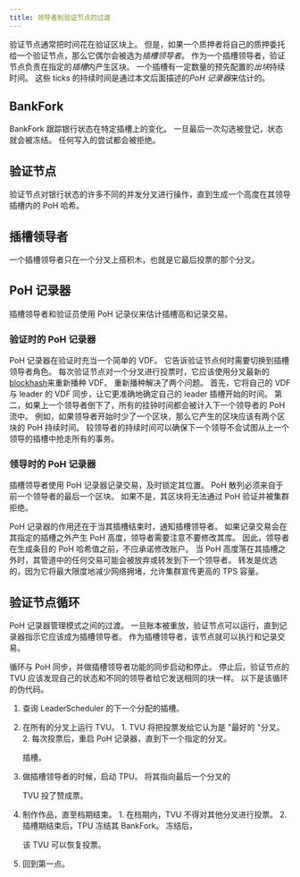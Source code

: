```yaml
---
title: 领导者到验证节点的过渡
---
```


验证节点通常把时间花在验证区块上。 但是，如果一个质押者将自己的质押委托给一个验证节点，那么它偶尔会被选为*插槽领导者*。 作为一个插槽领导者，验证节点负责在指定的*插槽*内产生区块。 一个插槽有一定数量的预先配置的*出块*持续时间。 这些 ticks 的持续时间是通过本文后面描述的*PoH 记录器*来估计的。

## BankFork

BankFork 跟踪银行状态在特定插槽上的变化。 一旦最后一次勾选被登记，状态就会被冻结。 任何写入的尝试都会被拒绝。

## 验证节点

验证节点对银行状态的许多不同的并发分叉进行操作，直到生成一个高度在其领导插槽内的 PoH 哈希。

## 插槽领导者

一个插槽领导者只在一个分叉上搭积木，也就是它最后投票的那个分叉。

## PoH 记录器

插槽领导者和验证员使用 PoH 记录仪来估计插槽高和记录交易。

### 验证时的 PoH 记录器

PoH 记录器在验证时充当一个简单的 VDF。 它告诉验证节点何时需要切换到插槽领导者角色。 每次验证节点对一个分叉进行投票时，它应该使用分叉最新的[blockhash](../terminology.md#blockhash)来重新播种 VDF。 重新播种解决了两个问题。 首先，它将自己的 VDF 与 leader 的 VDF 同步，让它更准确地确定自己的 leader 插槽开始的时间。 第二，如果上一个领导者倒下了，所有的挂钟时间都会被计入下一个领导者的 PoH 流中。 例如，如果领导者开始时少了一个区块，那么它产生的区块应该有两个区块的 PoH 持续时间。 较领导者的持续时间可以确保下一个领导不会试图从上一个领导的插槽中抢走所有的事务。

### 领导时的 PoH 记录器

插槽领导者使用 PoH 记录器记录交易，及时锁定其位置。 PoH 散列必须来自于前一个领导者的最后一个区块。 如果不是，其区块将无法通过 PoH 验证并被集群拒绝。

PoH 记录器的作用还在于当其插槽结束时，通知插槽领导者。 如果记录交易会在其指定的插槽之外产生 PoH 高度，领导者需要注意不要修改其库。 因此，领导者在生成条目的 PoH 哈希值之前，不应承诺修改账户。 当 PoH 高度落在其插槽之外时，其管道中的任何交易可能会被放弃或转发到下一个领导者。 转发是优选的，因为它将最大限度地减少网络拥堵，允许集群宣传更高的 TPS 容量。

## 验证节点循环

PoH 记录器管理模式之间的过渡。 一旦账本被重放，验证节点可以运行，直到记录器指示它应该成为插槽领导者。 作为插槽领导者，该节点就可以执行和记录交易。

循环与 PoH 同步，并做插槽领导者功能的同步启动和停止。 停止后，验证节点的 TVU 应该发现自己的状态和不同的领导者给它发送相同的块一样。 以下是该循环的伪代码。

1. 查询 LeaderScheduler 的下一个分配的插槽。
2. 在所有的分叉上运行 TVU。 1. TVU 将把投票发给它认为是 "最好的 "分叉。 2. 每次投票后，重启 PoH 记录器，直到下一个指定的分叉。

   插槽。

3. 做插槽领导者的时候，启动 TPU。 将其指向最后一个分叉的

   TVU 投了赞成票。

4. 制作作品，直至档期结束。 1. 在档期内，TVU 不得对其他分叉进行投票。 2. 插槽期结束后，TPU 冻结其 BankFork。 冻结后，

   该 TVU 可以恢复投票。

5. 回到第一点。
